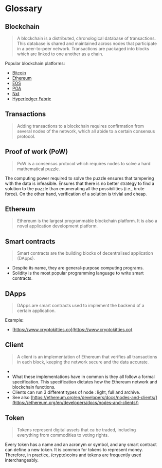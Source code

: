 # Glossary


## Blockchain

> A blockchain is a distributed, chronological database of transactions.
> This database is shared and maintained across nodes that participate in a peer-to-peer network.
> Transactions are packaged into blocks which are linked to one another as a chain.
 
Popular blockchain platforms:

- [Bitcoin]( https://bitcoin.org)
- [Ethereum](https://ethereum.org)
- [EOS](https://eos.io) 
- [POA](https://www.poa.network) 
- [Nxt](https://www.jelurida.com/nxt)
- [Hyperledger Fabric](https://www.hyperledger.org/projects/fabric)
 
## Transactions

> Adding transactions to a blockchain requires confirmation from several nodes of the network, which all abide to a certain consensus protocol.
 
## Proof of work (PoW) 

> PoW is a consensus protocol which requires nodes to solve a hard mathematical puzzle.
 
The computing power required to solve the puzzle ensures that tampering with the data is infeasible. 
Ensures that there is no better strategy to find a solution to the puzzle than enumerating all the possibilities (i.e., brute force).
On the other hand, verification of a solution is trivial and cheap.

## Ethereum

> Ethereum is the largest programmable blockchain platform. It is also a novel application development platform.

## Smart contracts

> Smart contracts are the building blocks of decentralised application (DApps).

- Despite its name, they are general-purpose computing programs.
- Solidity is the most popular programming language to write smart contracts.

## DApps

> DApps are smart contracts used to implement the backend of a certain application.  

Example:
-  [https://www.cryptokitties.co](https://www.cryptokitties.co)

## Client

> A client is an implementation of Ethereum that verifies all transactions in each block, keeping the network secure and the data accurate.
- 
- What these implementations have in common is they all follow a formal specification. This specification dictates how the Ethereum network and blockchain functions.
- Clients can run 3 different types of node : light, full and archive.
- See also [https://ethereum.org/en/developers/docs/nodes-and-clients/](https://ethereum.org/en/developers/docs/nodes-and-clients/)

## Token

> Tokens represent digital assets that ca be traded, including everything from commodities to voting rights.

Every token has a name and an acronym or symbol, and any smart contract can define a new token. 
It is common for tokens to represent money. 
Therefore, in practice, (crypto)coins and tokens are frequently used interchangeably.
